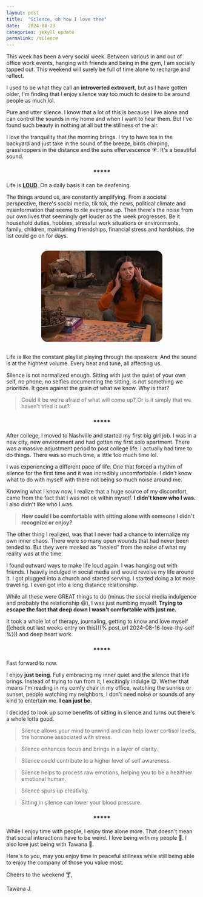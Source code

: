 ```yaml
---
layout: post
title:  "Silence, oh how I love thee"
date:   2024-08-23
categories: jekyll update
permalink: /silence
--- 
```


This week has been a very social week. Between various in and out of office work events, hanging with friends and being in the gym, I am socially tapped out. This weekend will surely be full of time alone to recharge and reflect. 

I used to be what they call an **introverted extrovert**, but as I have gotten older, I'm finding that I enjoy silence way too much to desire to be around people as much lol. 

Pure and utter silence. I know that a lot of this is because I live alone and can control the sounds in my home and when I want to hear them. But I've found such beauty in nothing at all but the stillness of the air. 

I love the tranquility that the morning brings. I try to have tea in the backyard and just take in the sound of the  breeze, birds chirping, grasshoppers in the distance and the suns effervescence :sunny:. It's a beautiful sound. 


<h3 style="display: flex; justify-content: center;">*****</h3>

Life is **<u>LOUD</u>**. On a daily basis it can be deafening. 

The things around us, are constantly amplifying. From a societal perspective, there's social media, tik tok, the news, political climate and misinformation that seems to rile everyone up. Then there's the noise from our own lives that seemingly get louder as the week progresses. Be it household duties, hobbies, stressful work situations or environments, family, children, maintaining friendships, financial stress and hardships, the list could go on for days. 

<br>
<div style="display: flex; justify-content: center; flex-direction:column; width: 100%">
  <img src="/assets/loud.webp" alt="timeout gif" style="width: 20rem; display: flex; border-radius: 1rem; align-self: center; ">
</div>
<br>

Life is like the constant playlist playing through the speakers. And the sound is at the hightest volume. Every beat and tune, all affecting us. 

Silence is not normalized enough. Sitting with just the quiet of your own self, no phone, no selfies documenting the sitting, is not something we prioritize. It goes against the grain of what we know. Why is that?

> Could it be we're afraid of what will come up? Or is it simply that we haven't tried it out?

<h3 style="display: flex; justify-content: center;">*****</h3>

After college, I moved to Nashville and started my first big girl job. I was in a new city, new environment and had gotten my first solo apartment. There was a massive adjustment period to post college life. I actually had time to do things. There was so much time, a little too much time lol.

I was experiencing a different pace of life. One that forced a rhythm of silence for the first time and it was incredibly uncomfortable. I didn't know what to do with myself with there not being so much noise around me.

Knowing what I know now, I realize that a huge source of my discomfort, came from the fact that I was not ok within myself. **I didn't know who I was.** I also didn't like who I was.
> **How could I be comfortable with sitting alone with someone I didn't recognize or enjoy?**

The other thing I realized, was that I never had a chance to internalize my own inner chaos. There were so many open wounds that had never been tended to. But they were masked as "healed" from the noise of what my reality was at the time. 

I found outward ways to make life loud again. I was hanging out with friends. I heavily indulged in social media and would revolve my life around it. I got plugged into a church and started serving. I started doing a lot more traveling. I even got into a long distance relationship.

While all these were GREAT things to do (minus the social media indulgence and probably the relationship :laughing:), I was just numbing myself. **Trying to escape the fact that deep down I wasn't comfortable with just me.**

It took a whole lot of therapy, journaling, getting to know and love myself ([check out last weeks entry on this]({% post_url 2024-08-16-love-thy-self %})) and deep heart work.

<h3 style="display: flex; justify-content: center;">*****</h3>

Fast forward to now.

I enjoy **just being**. Fully embracing my inner quiet and the silence that life brings. Instead of trying to run from it, I excitingly indulge :yum:. Wether that means I'm reading in my comfy chair in my office, watching the sunrise or sunset, people watching my neighbors, I don't need noise or sounds of any kind to entertain me. **I can just be.** 

I decided to look up some benefits of sitting in silence and turns out there's a whole lotta good. 

> Silence allows your mind to unwind and can help lower cortisol levels, the hormone associated with stress.

> Silence enhances focus and brings in a layer of clarity.

> Silence could contribute to a higher level of self awareness.

> Silence helps to process raw emotions, helping you to be a healthier emotional human.

> Silence spurs up creativity.

> Sitting in silence can lower your blood pressure.

<h3 style="display: flex; justify-content: center;">*****</h3>

While I enjoy time with people, I enjoy time alone more. That doesn't mean that social interactions have to be weird. I love being with my people :purple_heart:. I also love just being with Tawana :brown_heart:. 


Here's to you, may you enjoy time in peaceful stillness while still being able to enjoy the company of those you value most. 


Cheers to the weekend :cocktail:,


Tawana J.